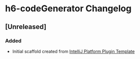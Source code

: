 <!-- Keep a Changelog guide -> https://keepachangelog.com -->

# h6-codeGenerator Changelog

## [Unreleased]
### Added
- Initial scaffold created from [IntelliJ Platform Plugin Template](https://github.com/JetBrains/intellij-platform-plugin-template)
